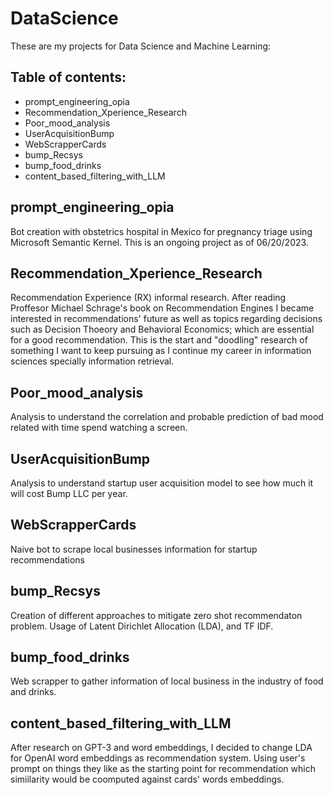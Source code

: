 # DataScience
These are my projects for Data Science and Machine Learning:

## Table of contents:
- prompt_engineering_opia 
- Recommendation_Xperience_Research
- Poor_mood_analysis
- UserAcquisitionBump
- WebScrapperCards
- bump_Recsys
- bump_food_drinks
- content_based_filtering_with_LLM

## prompt_engineering_opia
Bot creation with obstetrics hospital in Mexico for pregnancy triage using Microsoft Semantic Kernel. This is an ongoing project as of 06/20/2023.  



## Recommendation_Xperience_Research
Recommendation Experience (RX) informal research. After reading Proffesor Michael Schrage's book on Recommendation Engines I became interested in recommendations' future as well as topics regarding decisions such as Decision Thoeory and Behavioral Economics; which are essential for a good recommendation. This is the start and "doodling" research of something I want to keep pursuing as I continue my career in information sciences specially information retrieval.



## Poor_mood_analysis
Analysis to understand the correlation and probable prediction of bad mood related with time spend watching a screen.



## UserAcquisitionBump
Analysis to understand startup user acquisition model to see how much it will cost Bump LLC per year.



## WebScrapperCards
Naive bot to scrape local businesses information for startup recommendations



## bump_Recsys
Creation of different approaches to mitigate zero shot recommendaton problem. Usage of Latent Dirichlet Allocation (LDA), and TF IDF.



## bump_food_drinks
Web scrapper to gather information of local business in the industry of food and drinks. 



## content_based_filtering_with_LLM
After research on GPT-3 and word embeddings, I decided to change LDA for OpenAI word embeddings as recommendation system. Using user's prompt on things they like as the starting point for recommendation which simiilarity would be coomputed against cards' words embeddings.





